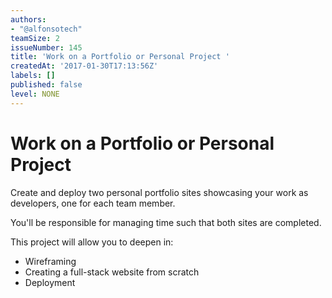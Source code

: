 ```yaml
---
authors:
- "@alfonsotech"
teamSize: 2
issueNumber: 145
title: 'Work on a Portfolio or Personal Project '
createdAt: '2017-01-30T17:13:56Z'
labels: []
published: false
level: NONE
---
```


# Work on a Portfolio or Personal Project 

Create and deploy two personal portfolio sites showcasing your work as developers, one for each team member.

You'll be responsible for managing time such that both sites are completed.

This project will allow you to deepen in:
- Wireframing
- Creating a full-stack website from scratch
- Deployment
